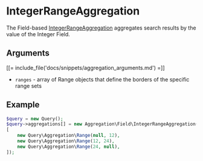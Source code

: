 # IntegerRangeAggregation

The Field-based [IntegerRangeAggregation](https://github.com/ibexa/core/blob/main/src/contracts/Repository/Values/Content/Query/Aggregation/Field/IntegerRangeAggregation.php) aggregates search results by the value of the Integer Field.

## Arguments

[[= include_file('docs/snippets/aggregation_arguments.md') =]]
- `ranges` - array of Range objects that define the borders of the specific range sets

## Example

``` php
$query = new Query();
$query->aggregations[] = new Aggregation\Field\IntegerRangeAggregation('integer', 'product', 'amount',
[
    new Query\Aggregation\Range(null, 12),
    new Query\Aggregation\Range(12, 24),
    new Query\Aggregation\Range(24, null),
]);
```
